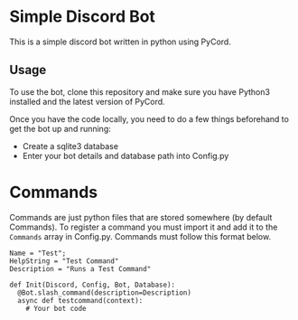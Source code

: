 # Simple Discord Bot

This is a simple discord bot written in python using PyCord.

## Usage
To use the bot, clone this repository and make sure you have Python3 installed and the latest version of PyCord.

Once you have the code locally, you need to do a few things beforehand to get the bot up and running:
  - Create a sqlite3 database
  - Enter your bot details and database path into Config.py

# Commands
Commands are just python files that are stored somewhere (by default Commands). To register a command you must import it and add it to the `Commands` array in Config.py. Commands must follow this format below.

```python3
Name = "Test";
HelpString = "Test Command"
Description = "Runs a Test Command"

def Init(Discord, Config, Bot, Database):
  @Bot.slash_command(description=Description)
  async def testcommand(context):
    # Your bot code
```
